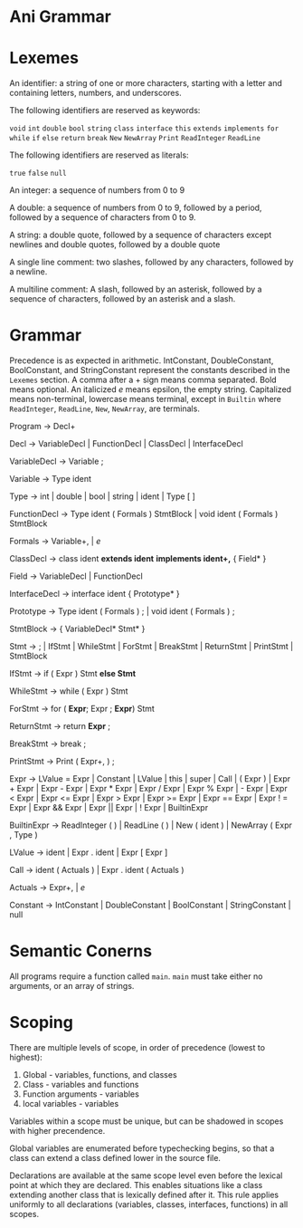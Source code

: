 Ani Grammar
=

Lexemes
==

An identifier: a string of one or more characters, starting with a letter
               and containing letters, numbers, and underscores.

The following identifiers are reserved as keywords:

`void` `int` `double` `bool`
`string` `class` `interface`
`this` `extends` `implements` `for`
`while` `if` `else` `return`
`break` `New` `NewArray` `Print`
`ReadInteger` `ReadLine`

The following identifiers are reserved as literals:

`true` `false` `null`

An integer: a sequence of numbers from 0 to 9

A double: a sequence of numbers from 0 to 9, followed by a period, followed by a
sequence of characters from 0 to 9.

A string: a double quote, followed by a sequence of characters except newlines
and double quotes, followed by a double quote

A single line comment: two slashes, followed by any characters, followed
by a newline.

A multiline comment: A slash, followed by an asterisk, followed by a sequence
of characters, followed by an asterisk and a slash.

Grammar
==

Precedence is as expected in arithmetic. IntConstant, DoubleConstant, BoolConstant,
and StringConstant represent the constants described in the `Lexemes` section. A
comma after a + sign means comma separated. Bold means optional. An italicized *e* means
epsilon, the empty string. Capitalized means non-terminal, lowercase means terminal,
except in `Builtin` where `ReadInteger`, `ReadLine`, `New`, `NewArray`, are terminals.

Program       -> Decl+

Decl          -> VariableDecl | FunctionDecl | ClassDecl | InterfaceDecl

VariableDecl  -> Variable ;

Variable      -> Type ident

Type          -> int | double | bool | string | ident | Type [ ]

FunctionDecl  -> Type ident ( Formals ) StmtBlock | void ident ( Formals ) StmtBlock

Formals       -> Variable+, | *e*

ClassDecl     -> class ident **extends ident** **implements ident+,** { Field\* }

Field         -> VariableDecl | FunctionDecl

InterfaceDecl -> interface ident { Prototype\* }

Prototype     -> Type ident ( Formals ) ; | void ident ( Formals ) ;

StmtBlock     -> { VariableDecl\* Stmt\* }

Stmt          -> <Expr>; | IfStmt | WhileStmt | ForStmt |
                 BreakStmt | ReturnStmt | PrintStmt | StmtBlock

IfStmt        -> if ( Expr ) Stmt **else Stmt**

WhileStmt     -> while ( Expr ) Stmt

ForStmt       -> for ( **Expr**; Expr ; **Expr**) Stmt

ReturnStmt    -> return **Expr** ;

BreakStmt     -> break ;

PrintStmt     -> Print ( Expr+, ) ;

Expr          -> LValue = Expr | Constant | LValue | this | super | Call | ( Expr ) |
                 Expr + Expr | Expr - Expr | Expr \* Expr | Expr / Expr |
                 Expr % Expr | - Expr | Expr < Expr | Expr <= Expr |
                 Expr > Expr | Expr >= Expr | Expr == Expr | Expr ! = Expr |
                 Expr && Expr | Expr || Expr | ! Expr | BuiltinExpr

BuiltinExpr  -> ReadInteger ( ) | ReadLine ( ) | New ( ident ) | NewArray ( Expr , Type )

LValue       -> ident | Expr . ident | Expr [ Expr ]

Call         -> ident ( Actuals ) | Expr . ident ( Actuals )

Actuals      -> Expr+, | *e*

Constant     -> IntConstant | DoubleConstant | BoolConstant | StringConstant | null

Semantic Conerns
==

All programs require a function called `main`. `main` must take either no arguments,
or an array of strings.

Scoping
===

There are multiple levels of scope, in order of precedence (lowest to highest):

1. Global - variables, functions, and classes
2. Class - variables and functions
3. Function arguments - variables
4. local variables - variables

Variables within a scope must be unique, but can be shadowed in scopes with
higher precendence.

Global variables are enumerated before typechecking begins, so that a class can
extend a class defined lower in the source file.

Declarations are available at the same scope level even before the lexical
point at which they are declared. This enables situations like a class extending
another class that is lexically defined after it. This rule applies uniformly to
all declarations (variables, classes, interfaces, functions) in all scopes.